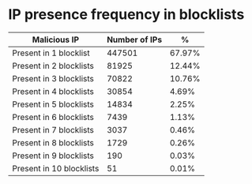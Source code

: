 # IP presence frequency in blocklists
| Malicious IP | Number of IPs | % |
|----|----|----|
| Present in 1 blocklist | 447501 | 67.97% |
| Present in 2 blocklists | 81925 | 12.44% |
| Present in 3 blocklists | 70822 | 10.76% |
| Present in 4 blocklists | 30854 | 4.69% |
| Present in 5 blocklists | 14834 | 2.25% |
| Present in 6 blocklists | 7439 | 1.13% |
| Present in 7 blocklists | 3037 | 0.46% |
| Present in 8 blocklists | 1729 | 0.26% |
| Present in 9 blocklists | 190 | 0.03% |
| Present in 10 blocklists | 51 | 0.01% |
